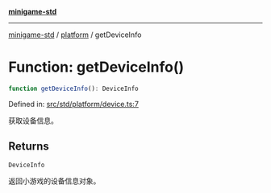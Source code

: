 [**minigame-std**](../../../README.md)

***

[minigame-std](../../../README.md) / [platform](../README.md) / getDeviceInfo

# Function: getDeviceInfo()

```ts
function getDeviceInfo(): DeviceInfo
```

Defined in: [src/std/platform/device.ts:7](https://github.com/JiangJie/minigame-std/blob/c702c23d8258d9dd96d873df515d0027c84fb302/src/std/platform/device.ts#L7)

获取设备信息。

## Returns

`DeviceInfo`

返回小游戏的设备信息对象。
